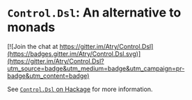 # `Control.Dsl`: An alternative to monads

[![Join the chat at https://gitter.im/Atry/Control.Dsl](https://badges.gitter.im/Atry/Control.Dsl.svg)](https://gitter.im/Atry/Control.Dsl?utm_source=badge&utm_medium=badge&utm_campaign=pr-badge&utm_content=badge)

See [`Control.Dsl` on Hackage](https://hackage.haskell.org/package/control-dsl/docs/Control-Dsl.html) for more information.
